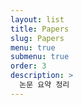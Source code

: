 ```yaml
---
layout: list
title: Papers
slug: Papers
menu: true
submenu: true
order: 3
description: >
  논문 요약 정리
---
```

